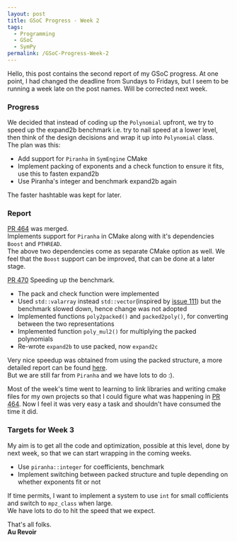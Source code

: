 ```yaml
---
layout: post
title: GSoC Progress - Week 2
tags:
  - Programming
  - GSoC
  - SymPy
permalink: /GSoC-Progress-Week-2
---	
```


Hello, this post contains the second report of my GSoC progress. At one point, I had changed the deadline from Sundays to Fridays, but I seem to be running a week late on the post names. Will be corrected next week.

### Progress

We decided that instead of coding up the `Polynomial` upfront, we try to speed up the expand2b benchmark i.e. try to nail speed at a lower level, then think of the design decisions and wrap it up into `Polynomial` class. <br/>
The plan was this: <br/>
* Add support for `Piranha` in `SymEngine` CMake <br/>
* Implement packing of exponents and a check function to ensure it fits, use this to fasten expand2b <br/>
* Use Piranha's integer and benchmark expand2b again <br/>

The faster hashtable was kept for later.

### Report

[PR 464](https://github.com/sympy/symengine/pull/464) was merged. <br/>
Implements support for `Piranha` in CMake along with it's dependencies `Boost` and `PTHREAD`. <br/>
The above two dependencies come as separate CMake option as well. We feel that the `Boost` support can be improved, that can be done at a later stage.

[PR 470](https://github.com/sympy/symengine/pull/470) Speeding up the benchmark. <br/>
* The pack and check function were implemented <br/>
* Used `std::valarray` instead `std::vector`(inspired by [issue 111](https://github.com/sympy/symengine/issues/111)) but the benchmark slowed down, hence change was not adopted <br/>
* Implemented functions `poly2packed()` and `packed2poly()`, for converting between the two representations <br/>
* Implemented function `poly_mul2()` for multiplying the packed polynomials <br/>
* Re-wrote `expand2b` to use packed, now `expand2c` <br/>

Very nice speedup was obtained from using the packed structure, a more detailed report can be found [here](https://github.com/sympy/sympy/wiki/Benchmark-results-expand2b,-SymEngine). <br/>
But we are still far from `Piranha` and we have lots to do :).

Most of the week's time went to learning to link libraries and writing cmake files for my own projects so that I could figure what was happening in [PR 464](https://github.com/sympy/symengine/pull/464). Now I feel it was very easy a task and shouldn't have consumed the time it did.

### Targets for Week 3
My aim is to get all the code and optimization, possible at this level, done by next week, so that we can start wrapping in the coming weeks. <br/>
* Use `piranha::integer` for coefficients, benchmark <br/>
* Implement switching between packed structure and tuple depending on whether exponents fit or not <br/>

If time permits, I want to implement a system to use `int` for small cofficients and switch to `mpz_class` when large.<br/>
We have lots to do to hit the speed that we expect.<br/>

That's all folks.<br/>
**Au Revoir**
